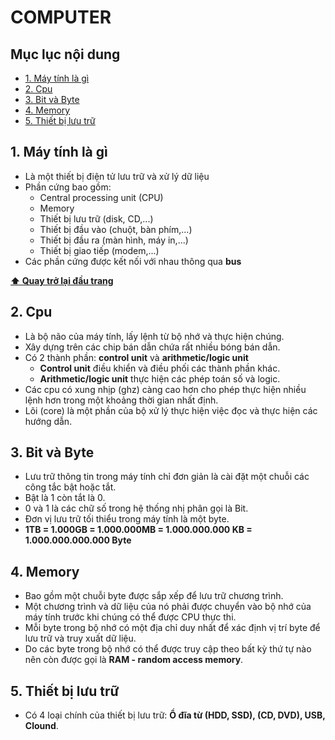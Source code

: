 # COMPUTER

## Mục lục nội dung

- [1. Máy tính là gì](#1-máy-tính-là-gì)
- [2. Cpu](#2-cpu)
- [3. Bit và Byte](#3-bit-và-byte)
- [4. Memory](#4-memory)
- [5. Thiết bị lưu trữ](#5-thiết-bị-lưu-trữ)

## 1. Máy tính là gì

- Là một thiết bị điện tử lưu trữ và xử lý dữ liệu
- Phần cứng bao gồm:
  - Central processing unit (CPU)
  - Memory
  - Thiết bị lưu trữ (disk, CD,...)
  - Thiết bị đầu vào (chuột, bàn phím,...)
  - Thiết bị đầu ra (màn hình, máy in,...)
  - Thiết bị giao tiếp (modem,...)
- Các phần cứng được kết nối với nhau thông qua **bus**

**[⬆ Quay trở lại đầu trang](#mục-lục-nội-dung)**

## 2. Cpu

- Là bộ não của máy tính, lấy lệnh từ bộ nhớ và thực hiện chúng.
- Xây dựng trên các chip bán dẫn chứa rất nhiều bóng bán dẫn.
- Có 2 thành phần: **control unit** và **arithmetic/logic unit**
  - **Control unit** điều khiển và điều phối các thành phần khác.
  - **Arithmetic/logic unit** thực hiện các phép toán số và logic.
- Các cpu có xung nhịp (ghz) càng cao hơn cho phép thực hiện nhiều lệnh hơn trong một khoảng thời gian nhất định.
- Lõi (core) là một phần của bộ xử lý thực hiện việc đọc và thực hiện các hướng dẫn.

## 3. Bit và Byte

- Lưu trữ thông tin trong máy tính chỉ đơn giản là cài đặt một chuỗi các công tắc bật hoặc tắt.
- Bật là 1 còn tắt là 0.
- 0 và 1 là các chữ số trong hệ thống nhị phân gọi là Bit.
- Đơn vị lưu trữ tối thiểu trong máy tính là một byte.
- **1TB = 1.000GB = 1.000.000MB = 1.000.000.000 KB = 1.000.000.000.000 Byte**

## 4. Memory

- Bao gồm một chuỗi byte được sắp xếp để lưu trữ chương trình.
- Một chương trình và dữ liệu của nó phải được chuyển vào bộ nhớ của máy tính trước khi chúng có thể được CPU thực thi.
- Mỗi byte trong bộ nhớ có một địa chỉ duy nhất để xác định vị trí byte để lưu trữ và truy xuất dữ liệu.
- Do các byte trong bộ nhớ có thể được truy cập theo bất kỳ thứ tự nào nên còn được gọi là **RAM - random access memory**.

## 5. Thiết bị lưu trữ

- Có 4 loại chính của thiết bị lưu trữ: **Ổ đĩa từ (HDD, SSD), (CD, DVD), USB, Clound**.
